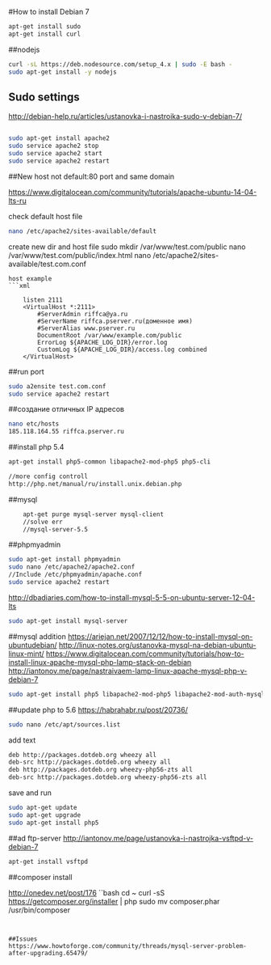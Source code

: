 #How to install Debian 7

```bash
apt-get install sudo
apt-get install curl

```

##nodejs
```bash
curl -sL https://deb.nodesource.com/setup_4.x | sudo -E bash -
sudo apt-get install -y nodejs
```

## Sudo settings
http://debian-help.ru/articles/ustanovka-i-nastroika-sudo-v-debian-7/


```bash

sudo apt-get install apache2
sudo service apache2 stop
sudo service apache2 start
sudo service apache2 restart
```

##New host not default:80 port and same domain

https://www.digitalocean.com/community/tutorials/apache-ubuntu-14-04-lts-ru

check default host file

```bash
nano /etc/apache2/sites-available/default
```
create new dir and host file
sudo mkdir /var/www/test.com/public
nano /var/www/test.com/public/index.html
nano /etc/apache2/sites-available/test.com.conf
```
host example
```xml

	listen 2111
	<VirtualHost *:2111>
	    #ServerAdmin riffca@ya.ru
	    #ServerName riffca.pserver.ru(доменное имя)
	    #ServerAlias www.pserver.ru
	    DocumentRoot /var/www/example.com/public
	    ErrorLog ${APACHE_LOG_DIR}/error.log
	    CustomLog ${APACHE_LOG_DIR}/access.log combined
	</VirtualHost>

```

##run port

```bash
sudo a2ensite test.com.conf
sudo service apache2 restart
```
##создание отличных IP адресов

```bash
nano etc/hosts
185.118.164.55 riffca.pserver.ru
```
##install php 5.4

```bash
apt-get install php5-common libapache2-mod-php5 php5-cli

//more config controll
http://php.net/manual/ru/install.unix.debian.php

```
##mysql

```bash
	apt-get purge mysql-server mysql-client
	//solve err
	//mysql-server-5.5
```
##phpmyadmin
```bash
sudo apt-get install phpmyadmin
sudo nano /etc/apache2/apache2.conf
//Include /etc/phpmyadmin/apache.conf
sudo service apache2 restart

```

http://dbadiaries.com/how-to-install-mysql-5-5-on-ubuntu-server-12-04-lts

```bash
sudo apt-get install mysql-server
```

##mysql addition
https://ariejan.net/2007/12/12/how-to-install-mysql-on-ubuntudebian/
http://linux-notes.org/ustanovka-mysql-na-debian-ubuntu-linux-mint/
https://www.digitalocean.com/community/tutorials/how-to-install-linux-apache-mysql-php-lamp-stack-on-debian
http://iantonov.me/page/nastraivaem-lamp-linux-apache-mysql-php-v-debian-7
```bash
sudo apt-get install php5 libapache2-mod-php5 libapache2-mod-auth-mysql php5-mysql php-image-graph imagemagick
```
##update php to 5.6
https://habrahabr.ru/post/20736/

```bash
sudo nano /etc/apt/sources.list
```
add text

```bash
deb http://packages.dotdeb.org wheezy all
deb-src http://packages.dotdeb.org wheezy all
deb http://packages.dotdeb.org wheezy-php56-zts all
deb-src http://packages.dotdeb.org wheezy-php56-zts all

```
save and run

```bash
sudo apt-get update
sudo apt-get upgrade
sudo apt-get install php5 

```
##ad ftp-server
http://iantonov.me/page/ustanovka-i-nastrojka-vsftpd-v-debian-7
```bash
apt-get install vsftpd

```

##composer install

http://onedev.net/post/176
``bash
cd ~
curl -sS https://getcomposer.org/installer | php
sudo mv composer.phar /usr/bin/composer
```


##Issues
https://www.howtoforge.com/community/threads/mysql-server-problem-after-upgrading.65479/